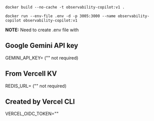 `docker build --no-cache -t observability-copilot:v1 .`

`docker run --env-file .env -d -p 3005:3000 --name observability-copilot observability-copilot:v1`

**NOTE:** Need to create .env file with
## Google Gemini API key
GEMINI_API_KEY=     ("" not required)

## From Vercell KV
REDIS_URL= ("" not required)

## Created by Vercel CLI
VERCEL_OIDC_TOKEN=""

